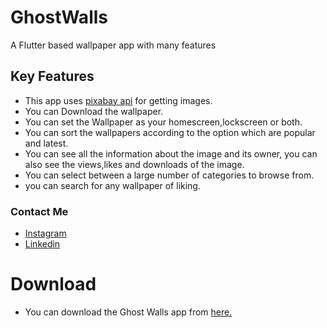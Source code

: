 # GhostWalls

A Flutter based wallpaper app with many features

## Key Features

- This app uses [pixabay api](https://pixabay.com/api/docs/) for getting images.
- You can Download the wallpaper.
- You can set the Wallpaper as your homescreen,lockscreen or both.
- You can sort the wallpapers according to the option which are popular and latest.
- You can see all the information about the image and its owner, you can also see the views,likes and downloads of the image.
- You can select between a large number of categories to browse from.
- you can search for any wallpaper of liking.

### Contact Me

- [Instagram](https://www.instagram.com/_ghost_wheel_)
- [Linkedin](https://www.linkedin.com/in/sourav-ojha-82ba81195/)

# Download

- You can download the Ghost Walls app from [here.](https://bughunter-99.github.io/GhostWalls/docs/)
